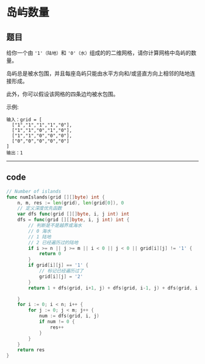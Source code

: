 # 岛屿数量

## 题目

给你一个由 `'1'（陆地）`和 `'0'（水）`组成的的二维网格，请你计算网格中岛屿的数量。

岛屿总是被水包围，并且每座岛屿只能由水平方向和/或竖直方向上相邻的陆地连接形成。

此外，你可以假设该网格的四条边均被水包围。

示例:

```text
输入：grid = [
  ["1","1","1","1","0"],
  ["1","1","0","1","0"],
  ["1","1","0","0","0"],
  ["0","0","0","0","0"]
]
输出：1
```

---

## code

```go
// Number of islands
func numIslands(grid [][]byte) int {
	n, m, res := len(grid), len(grid[0]), 0
	// 定义深度优先函数
	var dfs func(grid [][]byte, i, j int) int
	dfs = func(grid [][]byte, i, j int) int {
		// 判断是不是越界或海水
		// 0 海水
		// 1 陆地
		// 2 已经遍历过的陆地
		if i >= n || j >= m || i < 0 || j < 0 || grid[i][j] != '1' {
			return 0
		}
		if grid[i][j] == '1' {
			// 标记已经遍历过了
			grid[i][j] = '2'
		}
		return 1 + dfs(grid, i+1, j) + dfs(grid, i-1, j) + dfs(grid, i, j+1) + dfs(grid, i, j-1)

	}
	for i := 0; i < n; i++ {
		for j := 0; j < m; j++ {
			num := dfs(grid, i, j)
			if num != 0 {
				res++
			}
		}
	}
	return res
}
```
